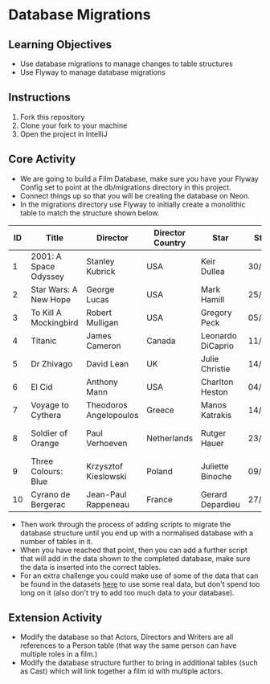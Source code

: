 # Database Migrations

## Learning Objectives
- Use database migrations to manage changes to table structures
- Use Flyway to manage database migrations

## Instructions

1. Fork this repository
2. Clone your fork to your machine
3. Open the project in IntelliJ

## Core Activity

- We are going to build a Film Database, make sure you have your Flyway Config set to point at the db/migrations directory in this project. 
- Connect things up so that you will be creating the database on Neon.
- In the migrations directory use Flyway to initially create a monolithic table to match the structure shown below.

| ID | Title                 | Director               | Director Country | Star              | Star DOB   | Writer                   | Writer Email          | Year | Genre           | Score |
|----|-----------------------|------------------------|------------------|-------------------|------------|--------------------------|-----------------------|------|-----------------|-------|
| 1  | 2001: A Space Odyssey | Stanley Kubrick        | USA              | Keir Dullea       | 30/05/1936 | Arthur C Clarke          | arthur@clarke.com     | 1968 | Science Fiction | 10    |
| 2  | Star Wars: A New Hope | George Lucas           | USA              | Mark Hamill       | 25/09/1951 | George Lucas             | george@email.com      | 1977 | Science Fiction | 7     |
| 3  | To Kill A Mockingbird | Robert Mulligan        | USA              | Gregory Peck      | 05/04/1916 | Harper Lee               | harper@lee.com        | 1962 | Drama           | 10    |
| 4  | Titanic               | James Cameron          | Canada           | Leonardo DiCaprio | 11/11/1974 | James Cameron            | james@cameron.com     | 1997 | Romance         | 5     |
| 5  | Dr Zhivago            | David Lean             | UK               | Julie Christie    | 14/04/1940 | Boris Pasternak          | boris@boris.com       | 1965 | Historical      | 8     |
| 6  | El Cid                | Anthony Mann           | USA              | Charlton Heston   | 04/10/1923 | Frederick Frank          | fred@frank.com        | 1961 | Historical      | 6     |
| 7  | Voyage to Cythera     | Theodoros Angelopoulos | Greece           | Manos Katrakis    | 14/08/1908 | Theodoros Angelopoulos   | theo@angelopoulos.com | 1984 | Drama           | 8     |
| 8  | Soldier of Orange     | Paul Verhoeven         | Netherlands      | Rutger Hauer      | 23/01/1944 | Erik Hazelhoff Roelfzema | erik@roelfzema.com    | 1977 | Thriller        | 8     |
| 9  | Three Colours: Blue   | Krzysztof Kieslowski   | Poland           | Juliette Binoche  | 09/03/1964 | Krzysztof Kieslowski     | email@email.com       | 1993 | Drama           | 8     |
| 10 | Cyrano de Bergerac    | Jean-Paul Rappeneau    | France           | Gerard Depardieu  | 27/12/1948 | Edmond Rostand           | edmond@rostand.com    | 1990 | Historical      | 9     |

- Then work through the process of adding scripts to migrate the database structure until you end up with a normalised database with a number of tables in it.
- When you have reached that point, then you can add a further script that will add in the data shown to the completed database, make sure the data is inserted into the correct tables.
- For an extra challenge you could make use of some of the data that can be found in the datasets [here](https://datasets.imdbws.com/) to use some real data, but don't spend too long on it (also don't try to add too much data to your database).

## Extension Activity

- Modify the database so that Actors, Directors and Writers are all references to a Person table (that way the same person can have multiple roles in a film.)
- Modify the database structure further to bring in additional tables (such as Cast) which will link together a film id with multiple actors.

